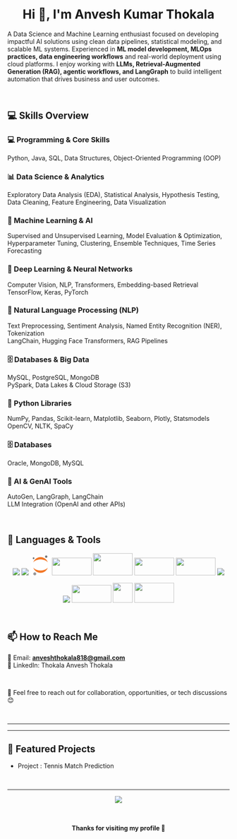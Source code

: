 <h1 align="center">Hi 👋, I'm Anvesh Kumar Thokala</h1>

<p align="left">
A Data Science and Machine Learning enthusiast focused on developing impactful AI solutions using clean data pipelines, statistical modeling, and scalable ML systems.
Experienced in <b>ML model development, MLOps practices, data engineering workflows</b> and real-world deployment using cloud platforms.
I enjoy working with <b>LLMs, Retrieval-Augmented Generation (RAG), agentic workflows, and LangGraph</b> to build intelligent automation that drives business and user outcomes.
</p>
<br>

## 💻 Skills Overview

### 💻 Programming & Core Skills
Python, Java, SQL, Data Structures, Object-Oriented Programming (OOP)
<br>
### 📊 Data Science & Analytics
Exploratory Data Analysis (EDA), Statistical Analysis, Hypothesis Testing, Data Cleaning, Feature Engineering, Data Visualization
<br>
### 🤖 Machine Learning & AI
Supervised and Unsupervised Learning, Model Evaluation & Optimization, Hyperparameter Tuning, Clustering, Ensemble Techniques, Time Series Forecasting
<br>
### 🧠 Deep Learning & Neural Networks
Computer Vision, NLP, Transformers, Embedding-based Retrieval  
TensorFlow, Keras, PyTorch
<br>
### 📍 Natural Language Processing (NLP)
Text Preprocessing, Sentiment Analysis, Named Entity Recognition (NER), Tokenization  
LangChain, Hugging Face Transformers, RAG Pipelines
<br>
### 🗄️ Databases & Big Data
MySQL, PostgreSQL, MongoDB  
PySpark, Data Lakes & Cloud Storage (S3)
<br>
### 🧰 Python Libraries
NumPy, Pandas, Scikit-learn, Matplotlib, Seaborn, Plotly, Statsmodels  
OpenCV, NLTK, SpaCy
<br>
### 🗄 Databases
Oracle, MongoDB, MySQL
<br>
<div align="left">

<h3>🤖 AI & GenAI Tools</h3>

AutoGen, LangGraph, LangChain  
LLM Integration (OpenAI and other APIs)

</div>
<br>

## 🚀 Languages & Tools

<p align="center"> <img src="https://skillicons.dev/icons?i=python,r,java&perline=10" /> <img src="https://skillicons.dev/icons?i=github&perline=10" /> <img src="https://raw.githubusercontent.com/devicons/devicon/master/icons/jupyter/jupyter-original.svg" width="45" height="45"/> <img src="https://upload.wikimedia.org/wikipedia/commons/e/ed/Pandas_logo.svg" width="90" height="40"/> <img src="https://numpy.org/images/logo.svg" width="90" height="50"/> <img src="https://matplotlib.org/stable/_static/logo2.svg" width="90" height="40"/> <img src="https://logo.svgcdn.com/logos/seaborn.svg" width="90" height="40"/> <img src="https://skillicons.dev/icons?i=sklearn,tensorflow,pytorch&perline=10" /> </p>
<p align="center"> <img src="https://skillicons.dev/icons?i=mysql,postgres,mongodb&perline=10" /> <img src="https://upload.wikimedia.org/wikipedia/commons/thumb/4/4b/Tableau_Logo.png/640px-Tableau_Logo.png" width="90" height="40"/> <img src="https://upload.wikimedia.org/wikipedia/commons/c/cf/New_Power_BI_Logo.svg" width="45" height="45"/> <img src="https://www.vectorlogo.zone/logos/kaggle/kaggle-ar21.svg" width="90" height="45"/> </p>
<br>

## 📫 How to Reach Me

📧 Email: <b>anveshthokala818@gmail.com</b><br>
🔗 LinkedIn: Thokala Anvesh Thokala<br>

<br>

🤝 Feel free to reach out for collaboration, opportunities, or tech discussions 😊

<br>

---

---

## 🚧 Featured Projects

- Project : Tennis Match Prediction

<br>

---

<p align="center">
  <img src="https://user-images.githubusercontent.com/74038190/213726861-10579806-8b07-4b81-b64a-7e31c49bdf98.gif" width="600">
</p>

<br>

<p align="center"><b>Thanks for visiting my profile 💙</b></p>
